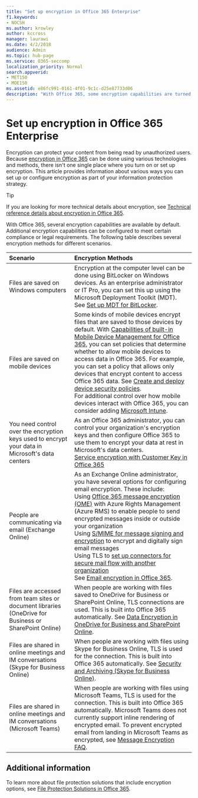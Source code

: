 ```yaml
---
title: "Set up encryption in Office 365 Enterprise"
f1.keywords:
- NOCSH
ms.author: krowley
author: kccross
manager: laurawi
ms.date: 4/2/2018
audience: Admin
ms.topic: hub-page
ms.service: O365-seccomp
localization_priority: Normal
search.appverid:
- MET150
- MOE150
ms.assetid: e86fc991-0161-4f01-9c1c-d25e87733d06
description: "With Office 365, some encryption capabilities are turned on by default; other capabilities can be configured to meet certain compliance or legal requirements."
---
```


# Set up encryption in Office 365 Enterprise

Encryption can protect your content from being read by unauthorized users. Because [encryption in Office 365](encryption.md) can be done using various technologies and methods, there isn't one single place where you turn on or set up encryption. This article provides information about various ways you can set up or configure encryption as part of your information protection strategy.
  
> [!TIP]
> If you are looking for more technical details about encryption, see [Technical reference details about encryption in Office 365](technical-reference-details-about-encryption.md).
  
With Office 365, several encryption capabilities are available by default. Additional encryption capabilities can be configured to meet certain compliance or legal requirements. The following table describes several encryption methods for different scenarios.
  
|**Scenario**|**Encryption Methods**|
|:-----|:-----|
|Files are saved on Windows computers  <br/> |Encryption at the computer level can be done using BitLocker on Windows devices. As an enterprise administrator or IT Pro, you can set this up using the Microsoft Deployment Toolkit (MDT). See [Set up MDT for BitLocker](/windows/deployment/deploy-windows-mdt/set-up-mdt-for-bitlocker).  <br/> |
|Files are saved on mobile devices  <br/> |Some kinds of mobile devices encrypt files that are saved to those devices by default. With [Capabilities of built-in Mobile Device Management for Office 365](https://support.microsoft.com/en-us/office/capabilities-of-built-in-mobile-device-management-for-microsoft-365-a1da44e5-7475-4992-be91-9ccec25905b0), you can set policies that determine whether to allow mobile devices to access data in Office 365. For example, you can set a policy that allows only devices that encrypt content to access Office 365 data. See [Create and deploy device security policies](https://support.microsoft.com/office/create-and-deploy-device-security-policies-d310f556-8bfb-497b-9bd7-fe3c36ea2fd6).  <br/> For additional control over how mobile devices interact with Office 365, you can consider adding [Microsoft Intune](/mem/intune/fundamentals/setup-steps).  <br/> |
|You need control over the encryption keys used to encrypt your data in Microsoft's data centers  <br/> | As an Office 365 administrator, you can control your organization's encryption keys and then configure Office 365 to use them to encrypt your data at rest in Microsoft's data centers.  <br/> [Service encryption with Customer Key in Office 365](customer-key-overview.md) <br/> |
|People are communicating via email (Exchange Online)  <br/> | As an Exchange Online administrator, you have several options for configuring email encryption. These include:  <br/>  Using [Office 365 message encryption (OME)](set-up-new-message-encryption-capabilities.md) with Azure Rights Management (Azure RMS) to enable people to send encrypted messages inside or outside your organization  <br/>  Using [S/MIME for message signing and encryption](../security/office-365-security/s-mime-for-message-signing-and-encryption.md) to encrypt and digitally sign email messages  <br/>  Using TLS to [set up connectors for secure mail flow with another organization](/exchange/mail-flow-best-practices/use-connectors-to-configure-mail-flow/set-up-connectors-for-secure-mail-flow-with-a-partner) <br/>  See [Email encryption in Office 365](./email-encryption.md).  <br/> |
|Files are accessed from team sites or document libraries (OneDrive for Business or SharePoint Online)  <br/> |When people are working with files saved to OneDrive for Business or SharePoint Online, TLS connections are used. This is built into Office 365 automatically. See [Data Encryption in OneDrive for Business and SharePoint Online](./data-encryption-in-odb-and-spo.md).  <br/> |
|Files are shared in online meetings and IM conversations (Skype for Business Online)  <br/> |When people are working with files using Skype for Business Online, TLS is used for the connection. This is built into Office 365 automatically. See [Security and Archiving (Skype for Business Online)](/office365/servicedescriptions/skype-for-business-online-service-description/skype-for-business-online-features).  <br/> |
|Files are shared in online meetings and IM conversations (Microsoft Teams)  <br/> |When people are working with files using Microsoft Teams, TLS is used for the connection. This is built into Office 365 automatically. Microsoft Teams does not currently support inline rendering of encrypted email. To prevent encrypted email from landing in Microsoft Teams as encrypted, see [Message Encryption FAQ](./ome-faq.yml?view=o365-worldwide#can-i-automatically-remove-encryption-on-incoming-and-outgoing-mail-&preserve-view=true).  <br/> 

## Additional information

To learn more about file protection solutions that include encryption options, see [File Protection Solutions in Office 365](https://www.microsoft.com/download/details.aspx?id=55523).
